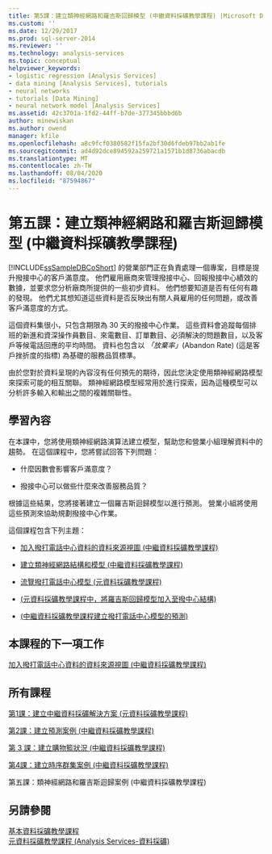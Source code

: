 ```yaml
---
title: 第5課：建立類神經網路和羅吉斯回歸模型 (中繼資料採礦教學課程) |Microsoft Docs
ms.custom: ''
ms.date: 12/29/2017
ms.prod: sql-server-2014
ms.reviewer: ''
ms.technology: analysis-services
ms.topic: conceptual
helpviewer_keywords:
- logistic regression [Analysis Services]
- data mining [Analysis Services], tutorials
- neural networks
- tutorials [Data Mining]
- neural network model [Analysis Services]
ms.assetid: 42c3701a-1fd2-44ff-b7de-377345bbbd6b
author: minewiskan
ms.author: owend
manager: kfile
ms.openlocfilehash: a8c9fcf0380582f15fa2bf30d6fdeb97bb2ab1fe
ms.sourcegitcommit: ad4d92dce894592a259721a1571b1d8736abacdb
ms.translationtype: MT
ms.contentlocale: zh-TW
ms.lasthandoff: 08/04/2020
ms.locfileid: "87594867"
---
```

# <a name="lesson-5-building-neural-network-and-logistic-regression-models-intermediate-data-mining-tutorial"></a>第五課：建立類神經網路和羅吉斯迴歸模型 (中繼資料採礦教學課程)
  
  
 [!INCLUDE[ssSampleDBCoShort](../includes/sssampledbcoshort-md.md)] 的營業部門正在負責處理一個專案，目標是提升撥接中心的客戶滿意度。 他們雇用廠商來管理撥接中心、回報撥接中心績效的數據，並要求您分析廠商所提供的一些初步資料。 他們想要知道是否有任何有趣的發現。 他們尤其想知道這些資料是否反映出有關人員雇用的任何問題，或改善客戶滿意度的方式。  
  
 這個資料集很小，只包含期限為 30 天的撥接中心作業。 這些資料會追蹤每個排班的新進和資深操作員數目、來電數目、訂單數目、必須解決的問題數目，以及客戶等候電話回應的平均時間。 資料也包含以 *「放棄率」*(Abandon Rate) (這是客戶挫折度的指標) 為基礎的服務品質標準。  
  
 由於您對於資料呈現的內容沒有任何預先的期待，因此您決定使用類神經網路模型來探索可能的相互關聯。 類神經網路模型經常用於進行探索，因為這種模型可以分析許多輸入和輸出之間的複雜關聯性。  
  
## <a name="what-you-will-learn"></a>學習內容  
 在本課中，您將使用類神經網路演算法建立模型，幫助您和營業小組理解資料中的趨勢。 在這個課程中，您將嘗試回答下列問題：  
  
-   什麼因數會影響客戶滿意度？  
  
-   撥接中心可以做些什麼來改善服務品質？  
  
 根據這些結果，您將接著建立一個羅吉斯迴歸模型以進行預測。 營業小組將使用這些預測來協助規劃撥接中心作業。  
  
 這個課程包含下列主題：  
  
-   [加入撥打電話中心資料的資料來源視圖 &#40;中繼資料採礦教學課程&#41;](../../2014/tutorials/add-data-source-view-call-center-data-intermediate-data-mining.md)  
  
-   [建立類神經網路結構和模型 &#40;中繼資料採礦教學課程&#41;](../../2014/tutorials/creating-a-neural-network-structure-and-model-intermediate-data-mining-tutorial.md)  
  
-   [流覽撥打電話中心模型 &#40;元資料採礦教學課程&#41;](../../2014/tutorials/exploring-the-call-center-model-intermediate-data-mining-tutorial.md)  
  
-   [&#40;元資料採礦教學課程中，將羅吉斯回歸模型加入至撥中心結構&#41;](../../2014/tutorials/add-logistic-regression-model-to-call-center-intermediate-data-mining.md)  
  
-   [&#40;中繼資料採礦教學課程建立撥打電話中心模型的預測&#41;](../../2014/tutorials/create-predictions-call-center-models-intermediate-data-mining-tutorial.md)  
  
## <a name="next-task-in-lesson"></a>本課程的下一項工作  
 [加入撥打電話中心資料的資料來源視圖 &#40;中繼資料採礦教學課程&#41;](../../2014/tutorials/add-data-source-view-call-center-data-intermediate-data-mining.md)  
  
## <a name="all-lessons"></a>所有課程  
 [第1課：建立中繼資料採礦解決方案 &#40;元資料採礦教學課程&#41;](../../2014/tutorials/lesson-1-create-solution-intermediate-data-mining-tutorial.md)  
  
 [第2課：建立預測案例 &#40;中繼資料採礦教學課程&#41;](../../2014/tutorials/lesson-2-building-a-forecasting-scenario-intermediate-data-mining-tutorial.md)  
  
 [第 3 課：建立購物籃狀況 &#40;中繼資料採礦教學課程&#41;](../../2014/tutorials/lesson-3-building-a-market-basket-scenario-intermediate-data-mining-tutorial.md)  
  
 [第4課：建立時序群集案例 &#40;中繼資料採礦教學課程&#41;](../../2014/tutorials/lesson-4-build-sequence-clustering-scenario-intermediate-data-mining.md)  
  
 第五課：類神經網路和羅吉斯迴歸案例 (中繼資料採礦教學課程)  
  
## <a name="see-also"></a>另請參閱  
 [基本資料採礦教學課程](../../2014/tutorials/basic-data-mining-tutorial.md)   
 [元資料採礦教學課程 &#40;Analysis Services-資料採礦&#41;](../../2014/tutorials/intermediate-data-mining-tutorial-analysis-services-data-mining.md)  
  
  
